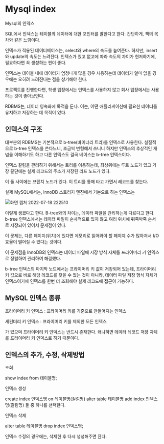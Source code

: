 # Mysql index

Mysql의 인덱스

SQL에서 인덱스는 테이블의 데이터에 대한 포인터를 말한다고 한다. 간단하게, 책의 목차와 같은 느낌이다.

인덱스가 적용된 데이터베이스는, select와 where의 속도를 높여준다. 하지만, insert와 update의 속도는 느려진다. 인덱스가 있고 없고에 따라 속도의 차이가 현저하기에, 필요하다면 꼭 생성하는 편이 좋다.

인덱스는 테이블 내에 데이터가 엄청나게 많을 경우 사용하는데 데이터가 얼마 없을 경우에는 오히려 느려진다는 점을 상기해야 한다.

프로젝트를 진행한다면, 학생 입장에서는 인덱스를 사용하지 않고 회사 입장에서는 사용하는 것이 좋아보인다.

RDBMS는, 데이터 영속화에 목적을 둔다. 이는, 어떤 애플리케이션에 필요한 데이터를 유지하고 저장하는 데 목적이 있다.

## 인덱스의 구조

대부분의 RDBMS는 기본적으로 b-tree(바이너리 트리)를 인덱스로 사용한다. 실질적으로 b-tree 인덱스를 쓴다느니, 조금씩 변형해서 쓰니니 하지만 인덱스의 추상적인 개념을 이해하기도 하고 다른 인덱스도 결국 베이스는 b-tree 인덱스이다.

인덱스 칼럼을 관리하기 위해서는 트리를 이용하는데, 최상위에는 루트 노드가 있고 가장 끝단에는 실제 레코드의 주소가 저장된 리프 노드가 있다.

이 둘 사이에는 브랜치 노드가 있다. 이 트리를 통해 타고 가면서 레코드를 찾는다.

실제 MySQL에서는, InnoDB 스토리지 엔진에서 기본으로 하는 인덱스는

![화면 캡처 2022-07-18 222510](https://user-images.githubusercontent.com/48556879/179521310-2e74da87-1aa0-4375-9de9-8173b587090b.jpg)

이렇게 생겼다고 한다. B-tree와의 차이는, 데이터 파일을 관리하는게 다르다고 한다. b-tree 인덱스에서는 데이터 파일이 순차적으로 있지 않고 여러 위치에 뒤죽박죽 순서로 저장되어 있어서 문제점이 있다.

이 문제는, 다른 페이지(위치)에 있다면 메모리로 읽어와야 할 페이지 수가 많아져서 I/O 효율이 떨어질 수 있다는 것이다.

이 문제점을 InnoDB의 인덱스는 데이터 파일에 저장 방식 자체를 프라이머리 키 인덱스로 정렬하여 관리하여 해결했다.

b-tree 인덱스의 마지막 노드에서는 프라이머리 키 값이 저장되어 있는데, 프라이머리 키 값으로 바로 해당 레코드를 찾을 수 있는 것이 아니라, 데이터 파일 저장 형식 자체가 인덱스이기에 인덱스를 한번 더 조회해야 실제 레코드에 접근이 가능하다.

## MySQL 인덱스 종류

프라이머리 키 인덱스 : 프라이머리 키를 기준으로 만들어지는 인덱스

세컨더리 키 인덱스 : 프라이머리 키를 제외한 모든 인덱스

가 있으며 프라이머리 키 인덱스는 반드시 존재한다. 왜냐하면 데이터 레코드 저장 자체를 프라이머리 키 인덱스로 하기 때문이다.


## 인덱스의 추가, 수정, 삭제방법

조회

show index from 테이블명;

인덱스 생성

create index 인덱스명 on 테이블명(컬럼명)
alter table 테이블명 add index 인덱스명(칼럼명)
둘 중 하나를 선택한다.

인덱스 삭제

alter table 테이블명 drop index 인덱스명;

인덱스 수정의 경우에는, 삭제한 후 다시 생성해주면 된다.

